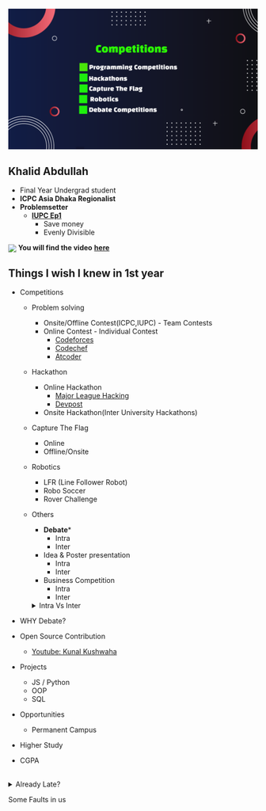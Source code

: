 ![](assets/banner.png)

## Khalid Abdullah
- Final Year Undergrad student
- **ICPC Asia Dhaka Regionalist**
- **Problemsetter**
  - [**IUPC Ep1**](https://toph.co/arena?practice=64765afcd47a320767c000cf#!/p/6473fe50d47a320767bfcdb8)
    - Save money
    - Evenly Divisible

<img align = "center" src = "https://cdn.dribbble.com/users/1369921/screenshots/3699553/media/632fe87d30ef9413a3512dd317727b8b.gif" width = "50px"> **You will find the video** [**here**](https://youtu.be/I_G102qz_pk)


## Things I wish I knew in 1st year


- Competitions
  - Problem solving
    - Onsite/Offline Contest(ICPC,IUPC) - Team Contests
    - Online Contest - Individual Contest
      - [Codeforces](https://codeforces.com)
      - [Codechef](https://codechef.com)
      - [Atcoder](https://atcoder.jp)

  - Hackathon
    - Online Hackathon
      - [Major League Hacking](https://mlh.io/)
      - [Devpost](https://devpost.com/)
    - Onsite Hackathon(Inter University Hackathons)

   - Capture The Flag
     - Online
     - Offline/Onsite
   - Robotics
     - LFR (Line Follower Robot)
     - Robo Soccer
     - Rover Challenge
   - Others
     - **Debate***
       - Intra
       - Inter
     - Idea & Poster presentation
       - Intra
       - Inter
     - Business Competition
       - Intra
       - Inter  
      <details><summary>Intra Vs Inter</summary>
     Intra : Internal <br>
     Inter : External
     </details>

- WHY Debate?
       
- Open Source Contribution
  - [Youtube: Kunal Kushwaha](https://youtube.com/@KunalKushwaha?si=O2JbR6DLmXpGFWYp)
  
- Projects
  - JS / Python
  - OOP
  - SQL
- Opportunities
  - Permanent Campus

- Higher Study
- CGPA
 
<br>
  <details>
    <summary>Already Late?</summary>
    6 months bootcamp
    
- Ready Enough?
  - Attention Span
  - Time Management 
  </details>


Some Faults in us
